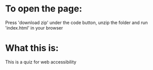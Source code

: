 # To open the page:
Press 'download zip' under the code button, unzip the folder and run 'index.html' in your browser

# What this is:
This is a quiz for web accessibility
